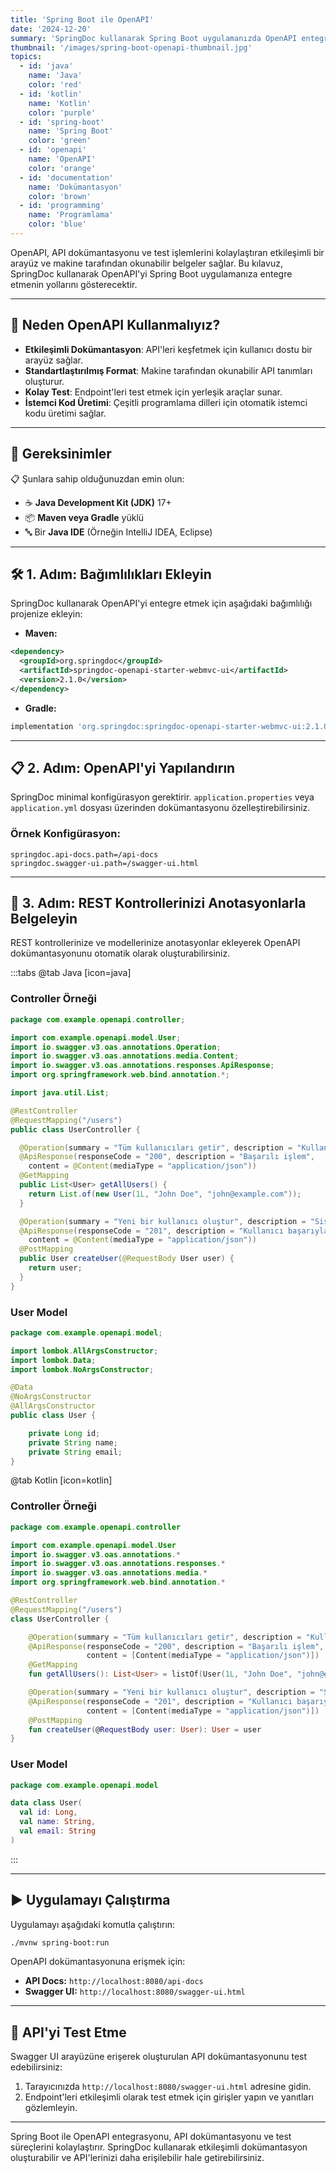 ```yaml
---
title: 'Spring Boot ile OpenAPI'
date: '2024-12-20'
summary: 'SpringDoc kullanarak Spring Boot uygulamanızda OpenAPI entegrasyonu ile API dokümantasyonu ve test yöntemlerini öğrenin.'
thumbnail: '/images/spring-boot-openapi-thumbnail.jpg'
topics:
  - id: 'java'
    name: 'Java'
    color: 'red'
  - id: 'kotlin'
    name: 'Kotlin'
    color: 'purple'
  - id: 'spring-boot'
    name: 'Spring Boot'
    color: 'green'
  - id: 'openapi'
    name: 'OpenAPI'
    color: 'orange'
  - id: 'documentation'
    name: 'Dokümantasyon'
    color: 'brown'
  - id: 'programming'
    name: 'Programlama'
    color: 'blue'
---
```


OpenAPI, API dokümantasyonu ve test işlemlerini kolaylaştıran etkileşimli bir arayüz ve makine tarafından okunabilir belgeler sağlar. Bu kılavuz, SpringDoc kullanarak OpenAPI'yi Spring Boot uygulamanıza entegre etmenin yollarını gösterecektir.

---

## 🌟 Neden OpenAPI Kullanmalıyız?

- **Etkileşimli Dokümantasyon**: API'leri keşfetmek için kullanıcı dostu bir arayüz sağlar.
- **Standartlaştırılmış Format**: Makine tarafından okunabilir API tanımları oluşturur.
- **Kolay Test**: Endpoint'leri test etmek için yerleşik araçlar sunar.
- **İstemci Kod Üretimi**: Çeşitli programlama dilleri için otomatik istemci kodu üretimi sağlar.

---

## 🌟 Gereksinimler

📋 Şunlara sahip olduğunuzdan emin olun:

- ☕ **Java Development Kit (JDK)** 17+
- 📦 **Maven veya Gradle** yüklü
- 🔤 Bir **Java IDE** (Örneğin IntelliJ IDEA, Eclipse)

---

## 🛠️ 1. Adım: Bağımlılıkları Ekleyin

SpringDoc kullanarak OpenAPI'yi entegre etmek için aşağıdaki bağımlılığı projenize ekleyin:

- **Maven:**

```xml
<dependency>
  <groupId>org.springdoc</groupId>
  <artifactId>springdoc-openapi-starter-webmvc-ui</artifactId>
  <version>2.1.0</version>
</dependency>
```

- **Gradle:**

```groovy
implementation 'org.springdoc:springdoc-openapi-starter-webmvc-ui:2.1.0'
```

---

## 📋 2. Adım: OpenAPI'yi Yapılandırın

SpringDoc minimal konfigürasyon gerektirir. `application.properties` veya `application.yml` dosyası üzerinden dokümantasyonu özelleştirebilirsiniz.

### Örnek Konfigürasyon:

```properties
springdoc.api-docs.path=/api-docs
springdoc.swagger-ui.path=/swagger-ui.html
```

---

## 📖 3. Adım: REST Kontrollerinizi Anotasyonlarla Belgeleyin

REST kontrollerinize ve modellerinize anotasyonlar ekleyerek OpenAPI dokümantasyonunu otomatik olarak oluşturabilirsiniz.

:::tabs
@tab Java [icon=java]

### Controller Örneği

```java
package com.example.openapi.controller;

import com.example.openapi.model.User;
import io.swagger.v3.oas.annotations.Operation;
import io.swagger.v3.oas.annotations.media.Content;
import io.swagger.v3.oas.annotations.responses.ApiResponse;
import org.springframework.web.bind.annotation.*;

import java.util.List;

@RestController
@RequestMapping("/users")
public class UserController {

  @Operation(summary = "Tüm kullanıcıları getir", description = "Kullanıcı listesini alır")
  @ApiResponse(responseCode = "200", description = "Başarılı işlem",
    content = @Content(mediaType = "application/json"))
  @GetMapping
  public List<User> getAllUsers() {
    return List.of(new User(1L, "John Doe", "john@example.com"));
  }

  @Operation(summary = "Yeni bir kullanıcı oluştur", description = "Sisteme yeni bir kullanıcı ekler")
  @ApiResponse(responseCode = "201", description = "Kullanıcı başarıyla oluşturuldu",
    content = @Content(mediaType = "application/json"))
  @PostMapping
  public User createUser(@RequestBody User user) {
    return user;
  }
}
```

### User Model

```java
package com.example.openapi.model;

import lombok.AllArgsConstructor;
import lombok.Data;
import lombok.NoArgsConstructor;

@Data
@NoArgsConstructor
@AllArgsConstructor
public class User {

    private Long id;
    private String name;
    private String email;
}
```

@tab Kotlin [icon=kotlin]

### Controller Örneği

```kotlin
package com.example.openapi.controller

import com.example.openapi.model.User
import io.swagger.v3.oas.annotations.*
import io.swagger.v3.oas.annotations.responses.*
import io.swagger.v3.oas.annotations.media.*
import org.springframework.web.bind.annotation.*

@RestController
@RequestMapping("/users")
class UserController {

    @Operation(summary = "Tüm kullanıcıları getir", description = "Kullanıcı listesini alır")
    @ApiResponse(responseCode = "200", description = "Başarılı işlem",
                 content = [Content(mediaType = "application/json")])
    @GetMapping
    fun getAllUsers(): List<User> = listOf(User(1L, "John Doe", "john@example.com"))

    @Operation(summary = "Yeni bir kullanıcı oluştur", description = "Sisteme yeni bir kullanıcı ekler")
    @ApiResponse(responseCode = "201", description = "Kullanıcı başarıyla oluşturuldu",
                 content = [Content(mediaType = "application/json")])
    @PostMapping
    fun createUser(@RequestBody user: User): User = user
}
```

### User Model

```kotlin
package com.example.openapi.model

data class User(
  val id: Long,
  val name: String,
  val email: String
)
```

:::

---

## ▶️ Uygulamayı Çalıştırma

Uygulamayı aşağıdaki komutla çalıştırın:

```bash
./mvnw spring-boot:run
```

OpenAPI dokümantasyonuna erişmek için:

- **API Docs:** `http://localhost:8080/api-docs`
- **Swagger UI:** `http://localhost:8080/swagger-ui.html`

---

## 🧪 API'yi Test Etme

Swagger UI arayüzüne erişerek oluşturulan API dokümantasyonunu test edebilirsiniz:

1. Tarayıcınızda `http://localhost:8080/swagger-ui.html` adresine gidin.
2. Endpoint'leri etkileşimli olarak test etmek için girişler yapın ve yanıtları gözlemleyin.

---

Spring Boot ile OpenAPI entegrasyonu, API dokümantasyonu ve test süreçlerini kolaylaştırır. SpringDoc kullanarak etkileşimli dokümantasyon oluşturabilir ve API'lerinizi daha erişilebilir hale getirebilirsiniz.
